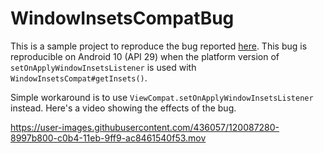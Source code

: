 # WindowInsetsCompatBug

This is a sample project to reproduce the bug reported [here](https://issuetracker.google.com/issues/188727501). This bug is reproducible on Android 10 (API 29) when the platform version of `setOnApplyWindowInsetsListener` is used with `WindowInsetsCompat#getInsets()`.

Simple workaround is to use `ViewCompat.setOnApplyWindowInsetsListener` instead. Here's a video showing the effects of the bug.

https://user-images.githubusercontent.com/436057/120087280-8997b800-c0b4-11eb-9ff9-ac8461540f53.mov

